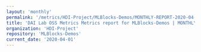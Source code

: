 ```yaml
---
layout: 'monthly'
permalink: '/metrics/HDI-Project/MLBlocks-Demos/MONTHLY-REPORT-2020-04-01/'
title: 'DAI Lab OSS Metrics Metrics report for MLBlocks-Demos | MONTHLY-REPORT-2020-04-01'
organization: 'HDI-Project'
repository: 'MLBlocks-Demos'
current_date: '2020-04-01'
---
```

